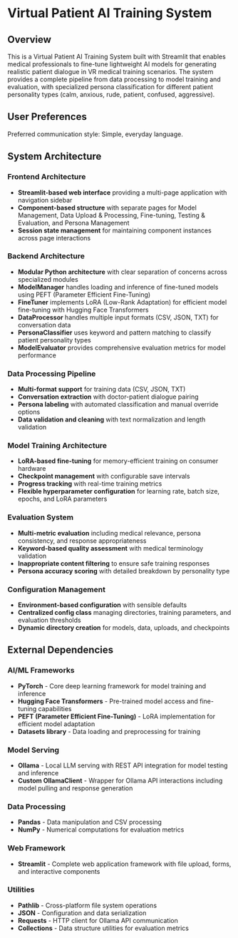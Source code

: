 # Virtual Patient AI Training System

## Overview

This is a Virtual Patient AI Training System built with Streamlit that enables medical professionals to fine-tune lightweight AI models for generating realistic patient dialogue in VR medical training scenarios. The system provides a complete pipeline from data processing to model training and evaluation, with specialized persona classification for different patient personality types (calm, anxious, rude, patient, confused, aggressive).

## User Preferences

Preferred communication style: Simple, everyday language.

## System Architecture

### Frontend Architecture
- **Streamlit-based web interface** providing a multi-page application with navigation sidebar
- **Component-based structure** with separate pages for Model Management, Data Upload & Processing, Fine-tuning, Testing & Evaluation, and Persona Management
- **Session state management** for maintaining component instances across page interactions

### Backend Architecture
- **Modular Python architecture** with clear separation of concerns across specialized modules
- **ModelManager** handles loading and inference of fine-tuned models using PEFT (Parameter Efficient Fine-Tuning)
- **FineTuner** implements LoRA (Low-Rank Adaptation) for efficient model fine-tuning with Hugging Face Transformers
- **DataProcessor** handles multiple input formats (CSV, JSON, TXT) for conversation data
- **PersonaClassifier** uses keyword and pattern matching to classify patient personality types
- **ModelEvaluator** provides comprehensive evaluation metrics for model performance

### Data Processing Pipeline
- **Multi-format support** for training data (CSV, JSON, TXT)
- **Conversation extraction** with doctor-patient dialogue pairing
- **Persona labeling** with automated classification and manual override options
- **Data validation and cleaning** with text normalization and length validation

### Model Training Architecture
- **LoRA-based fine-tuning** for memory-efficient training on consumer hardware
- **Checkpoint management** with configurable save intervals
- **Progress tracking** with real-time training metrics
- **Flexible hyperparameter configuration** for learning rate, batch size, epochs, and LoRA parameters

### Evaluation System
- **Multi-metric evaluation** including medical relevance, persona consistency, and response appropriateness
- **Keyword-based quality assessment** with medical terminology validation
- **Inappropriate content filtering** to ensure safe training responses
- **Persona accuracy scoring** with detailed breakdown by personality type

### Configuration Management
- **Environment-based configuration** with sensible defaults
- **Centralized config class** managing directories, training parameters, and evaluation thresholds
- **Dynamic directory creation** for models, data, uploads, and checkpoints

## External Dependencies

### AI/ML Frameworks
- **PyTorch** - Core deep learning framework for model training and inference
- **Hugging Face Transformers** - Pre-trained model access and fine-tuning capabilities
- **PEFT (Parameter Efficient Fine-Tuning)** - LoRA implementation for efficient model adaptation
- **Datasets library** - Data loading and preprocessing for training

### Model Serving
- **Ollama** - Local LLM serving with REST API integration for model testing and inference
- **Custom OllamaClient** - Wrapper for Ollama API interactions including model pulling and response generation

### Data Processing
- **Pandas** - Data manipulation and CSV processing
- **NumPy** - Numerical computations for evaluation metrics

### Web Framework
- **Streamlit** - Complete web application framework with file upload, forms, and interactive components

### Utilities
- **Pathlib** - Cross-platform file system operations
- **JSON** - Configuration and data serialization
- **Requests** - HTTP client for Ollama API communication
- **Collections** - Data structure utilities for evaluation metrics